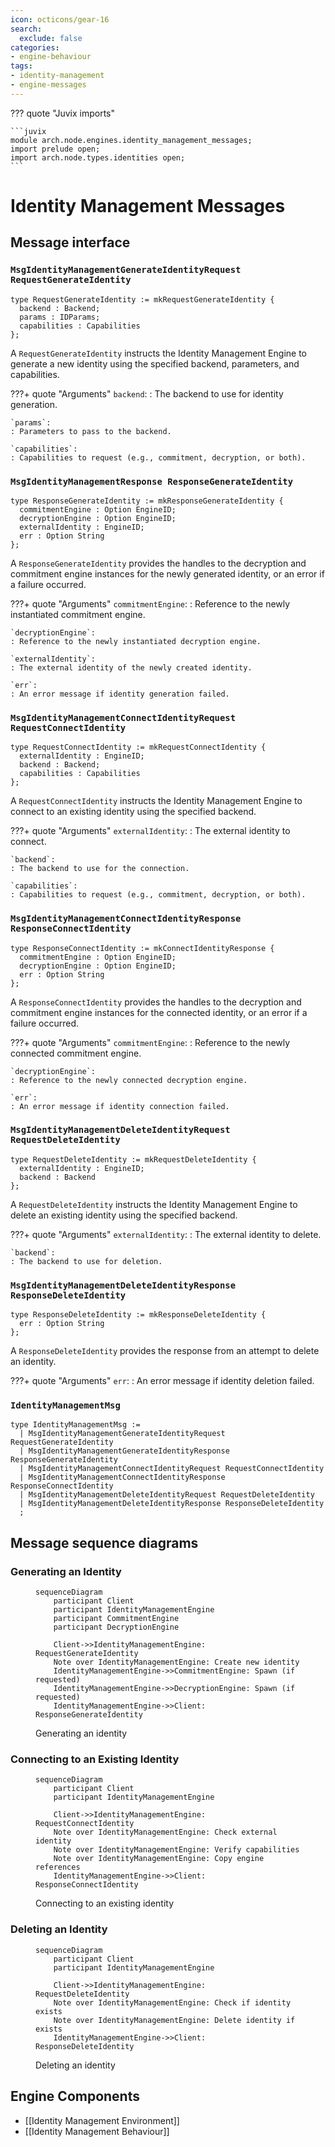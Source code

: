 ```yaml
---
icon: octicons/gear-16
search:
  exclude: false
categories:
- engine-behaviour
tags:
- identity-management
- engine-messages
---
```


??? quote "Juvix imports"

    ```juvix
    module arch.node.engines.identity_management_messages;
    import prelude open;
    import arch.node.types.identities open;
    ```

# Identity Management Messages

## Message interface

### `MsgIdentityManagementGenerateIdentityRequest RequestGenerateIdentity`

```juvix
type RequestGenerateIdentity := mkRequestGenerateIdentity {
  backend : Backend;
  params : IDParams;
  capabilities : Capabilities
};
```

A `RequestGenerateIdentity` instructs the Identity Management Engine to generate a new identity using the specified backend, parameters, and capabilities.

???+ quote "Arguments"
    `backend`:
    : The backend to use for identity generation.

    `params`:
    : Parameters to pass to the backend.

    `capabilities`:
    : Capabilities to request (e.g., commitment, decryption, or both).

### `MsgIdentityManagementResponse ResponseGenerateIdentity`

```juvix
type ResponseGenerateIdentity := mkResponseGenerateIdentity {
  commitmentEngine : Option EngineID;
  decryptionEngine : Option EngineID;
  externalIdentity : EngineID;
  err : Option String
};
```

A `ResponseGenerateIdentity` provides the handles to the decryption and commitment engine instances for the newly generated identity, or an error if a failure occurred.

???+ quote "Arguments"
    `commitmentEngine`:
    : Reference to the newly instantiated commitment engine.

    `decryptionEngine`:
    : Reference to the newly instantiated decryption engine.

    `externalIdentity`:
    : The external identity of the newly created identity.

    `err`:
    : An error message if identity generation failed.

### `MsgIdentityManagementConnectIdentityRequest RequestConnectIdentity`

```juvix
type RequestConnectIdentity := mkRequestConnectIdentity {
  externalIdentity : EngineID;
  backend : Backend;
  capabilities : Capabilities
};
```

A `RequestConnectIdentity` instructs the Identity Management Engine to connect to an existing identity using the specified backend.

???+ quote "Arguments"
    `externalIdentity`:
    : The external identity to connect.

    `backend`:
    : The backend to use for the connection.

    `capabilities`:
    : Capabilities to request (e.g., commitment, decryption, or both).

### `MsgIdentityManagementConnectIdentityResponse ResponseConnectIdentity`

```juvix
type ResponseConnectIdentity := mkConnectIdentityResponse {
  commitmentEngine : Option EngineID;
  decryptionEngine : Option EngineID;
  err : Option String
};
```

A `ResponseConnectIdentity` provides the handles to the decryption and commitment engine instances for the connected identity, or an error if a failure occurred.

???+ quote "Arguments"
    `commitmentEngine`:
    : Reference to the newly connected commitment engine.

    `decryptionEngine`:
    : Reference to the newly connected decryption engine.

    `err`:
    : An error message if identity connection failed.

### `MsgIdentityManagementDeleteIdentityRequest RequestDeleteIdentity`

```juvix
type RequestDeleteIdentity := mkRequestDeleteIdentity {
  externalIdentity : EngineID;
  backend : Backend
};
```

A `RequestDeleteIdentity` instructs the Identity Management Engine to delete an existing identity using the specified backend.

???+ quote "Arguments"
    `externalIdentity`:
    : The external identity to delete.

    `backend`:
    : The backend to use for deletion.

### `MsgIdentityManagementDeleteIdentityResponse ResponseDeleteIdentity`

```juvix
type ResponseDeleteIdentity := mkResponseDeleteIdentity {
  err : Option String
};
```

A `ResponseDeleteIdentity` provides the response from an attempt to delete an identity.

???+ quote "Arguments"
    `err`:
    : An error message if identity deletion failed.

### `IdentityManagementMsg`

<!-- --8<-- [start:IdentityManagementMsg] -->
```juvix
type IdentityManagementMsg :=
  | MsgIdentityManagementGenerateIdentityRequest RequestGenerateIdentity
  | MsgIdentityManagementGenerateIdentityResponse ResponseGenerateIdentity
  | MsgIdentityManagementConnectIdentityRequest RequestConnectIdentity
  | MsgIdentityManagementConnectIdentityResponse ResponseConnectIdentity
  | MsgIdentityManagementDeleteIdentityRequest RequestDeleteIdentity
  | MsgIdentityManagementDeleteIdentityResponse ResponseDeleteIdentity
  ;
```
<!-- --8<-- [end:IdentityManagementMsg] -->

## Message sequence diagrams

### Generating an Identity

<!-- --8<-- [start:message-sequence-diagram-generate] -->
<figure markdown="span">

```mermaid
sequenceDiagram
    participant Client
    participant IdentityManagementEngine
    participant CommitmentEngine
    participant DecryptionEngine

    Client->>IdentityManagementEngine: RequestGenerateIdentity
    Note over IdentityManagementEngine: Create new identity
    IdentityManagementEngine->>CommitmentEngine: Spawn (if requested)
    IdentityManagementEngine->>DecryptionEngine: Spawn (if requested)
    IdentityManagementEngine->>Client: ResponseGenerateIdentity
```

<figcaption markdown="span">
Generating an identity
</figcaption>
</figure>
<!-- --8<-- [end:message-sequence-diagram-generate] -->

### Connecting to an Existing Identity

<!-- --8<-- [start:message-sequence-diagram-connect] -->
<figure markdown="span">

```mermaid
sequenceDiagram
    participant Client
    participant IdentityManagementEngine

    Client->>IdentityManagementEngine: RequestConnectIdentity
    Note over IdentityManagementEngine: Check external identity
    Note over IdentityManagementEngine: Verify capabilities
    Note over IdentityManagementEngine: Copy engine references
    IdentityManagementEngine->>Client: ResponseConnectIdentity
```

<figcaption markdown="span">
Connecting to an existing identity
</figcaption>
</figure>
<!-- --8<-- [end:message-sequence-diagram-connect] -->

### Deleting an Identity

<!-- --8<-- [start:message-sequence-diagram-delete] -->
<figure markdown="span">

```mermaid
sequenceDiagram
    participant Client
    participant IdentityManagementEngine

    Client->>IdentityManagementEngine: RequestDeleteIdentity
    Note over IdentityManagementEngine: Check if identity exists
    Note over IdentityManagementEngine: Delete identity if exists
    IdentityManagementEngine->>Client: ResponseDeleteIdentity
```

<figcaption markdown="span">
Deleting an identity
</figcaption>
</figure>
<!-- --8<-- [end:message-sequence-diagram-delete] -->

## Engine Components

- [[Identity Management Environment]]
- [[Identity Management Behaviour]]